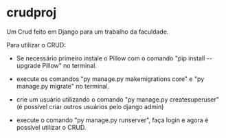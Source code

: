 # crudproj
Um Crud feito em Django para um trabalho da faculdade.

Para utilizar o CRUD:
 
- Se necessário primeiro instale o Pillow com o comando "pip install --upgrade Pillow" no terminal.

- execute os comandos "py manage.py makemigrations core" e "py manage.py migrate" no terminal.

- crie um usuário utilizando o comando "py manage.py createsuperuser"(é possível criar outros usuários pelo django admin)

- execute o comando "py manage.py runserver", faça login e agora é possível utilizar o CRUD.
